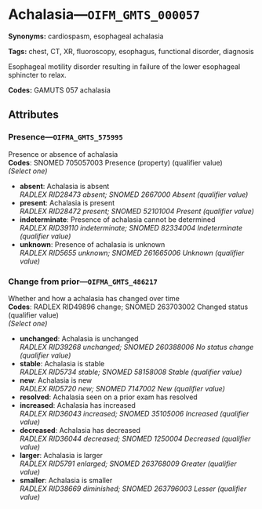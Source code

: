 # Achalasia—`OIFM_GMTS_000057`

**Synonyms:** cardiospasm, esophageal achalasia

**Tags:** chest, CT, XR, fluoroscopy, esophagus, functional disorder, diagnosis

Esophageal motility disorder resulting in failure of the lower esophageal sphincter to relax.

**Codes:** GAMUTS 057 achalasia

## Attributes

### Presence—`OIFMA_GMTS_575995`

Presence or absence of achalasia  
**Codes**: SNOMED 705057003 Presence (property) (qualifier value)  
*(Select one)*

- **absent**: Achalasia is absent  
_RADLEX RID28473 absent; SNOMED 2667000 Absent (qualifier value)_
- **present**: Achalasia is present  
_RADLEX RID28472 present; SNOMED 52101004 Present (qualifier value)_
- **indeterminate**: Presence of achalasia cannot be determined  
_RADLEX RID39110 indeterminate; SNOMED 82334004 Indeterminate (qualifier value)_
- **unknown**: Presence of achalasia is unknown  
_RADLEX RID5655 unknown; SNOMED 261665006 Unknown (qualifier value)_

### Change from prior—`OIFMA_GMTS_486217`

Whether and how a achalasia has changed over time  
**Codes**: RADLEX RID49896 change; SNOMED 263703002 Changed status (qualifier value)  
*(Select one)*

- **unchanged**: Achalasia is unchanged  
_RADLEX RID39268 unchanged; SNOMED 260388006 No status change (qualifier value)_
- **stable**: Achalasia is stable  
_RADLEX RID5734 stable; SNOMED 58158008 Stable (qualifier value)_
- **new**: Achalasia is new  
_RADLEX RID5720 new; SNOMED 7147002 New (qualifier value)_
- **resolved**: Achalasia seen on a prior exam has resolved  
- **increased**: Achalasia has increased  
_RADLEX RID36043 increased; SNOMED 35105006 Increased (qualifier value)_
- **decreased**: Achalasia has decreased  
_RADLEX RID36044 decreased; SNOMED 1250004 Decreased (qualifier value)_
- **larger**: Achalasia is larger  
_RADLEX RID5791 enlarged; SNOMED 263768009 Greater (qualifier value)_
- **smaller**: Achalasia is smaller  
_RADLEX RID38669 diminished; SNOMED 263796003 Lesser (qualifier value)_